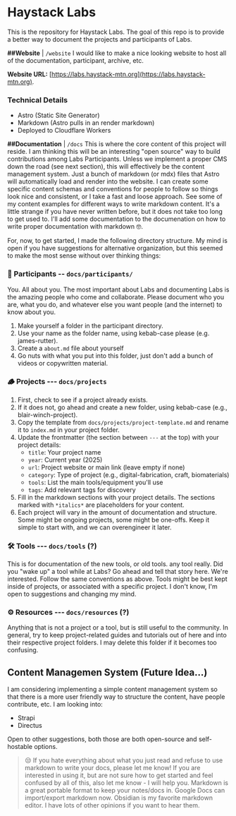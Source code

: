 # Haystack Labs

This is the repository for Haystack Labs. The goal of this repo is to provide a better way to document the projects and participants of Labs. 

**##Website** | `/website`
I would like to make a nice looking website to host all of the documentation, participant, archive, etc. 

**Website URL:** [https://labs.haystack-mtn.org](https://labs.haystack-mtn.org). 

### Technical Details
- Astro (Static Site Generator) 
- Markdown (Astro pulls in an render markdown)
- Deployed to Cloudflare Workers 

**##Documentation** | `/docs`
This is where the core content of this project will reside. I am thinking this will be an interesting "open source" way to build contributions among Labs Participants. Unless we implement a proper CMS down the road (see next section), this will effectively be the content management system. Just a bunch of markdown (or mdx) files that Astro will automatically load and render into the website. I can create some specific content schemas and conventions for people to follow so things look nice and consistent, or I take a fast and loose approach. See some of my content examples for different ways to write markdown content. It's a little strange if you have never written before, but it does not take too long to get used to. I'll add some documentation to the documenation on how to write proper documentation with markdown 🤓. 


For, now, to get started, I made the following directory structure. My mind is open if you have suggestions for alternative organization, but this seemed to make the most sense without over thinking things: 

### 🥳 Participants -- `docs/participants/` 
You. All about you. The most important about Labs and documenting Labs is the amazing people who come and collaborate. Please document who you are, what you do, and whatever else you want people (and the internet) to know about you. 

1. Make yourself a folder in the participant directory. 
2. Use your name as the folder name, using kebab-case please (e.g. james-rutter). 
3. Create a `about.md` file about yourself
4. Go nuts with what you put into this folder, just don't add a bunch of videos or copywritten material. 

### 🪵 Projects --- `docs/projects`
1. First, check to see if a project already exists. 
2. If it does not, go ahead and create a new folder, using kebab-case (e.g., blair-winch-project). 
3. Copy the template from `docs/projects/project-template.md` and rename it to `index.md` in your project folder.
4. Update the frontmatter (the section between `---` at the top) with your project details:
   - `title`: Your project name
   - `year`: Current year (2025)
   - `url`: Project website or main link (leave empty if none)
   - `category`: Type of project (e.g., digital-fabrication, craft, biomaterials)
   - `tools`: List the main tools/equipment you'll use
   - `tags`: Add relevant tags for discovery
5. Fill in the markdown sections with your project details. The sections marked with `*italics*` are placeholders for your content.
6. Each project will vary in the amount of documentation and structure. Some might be ongoing projects, some might be one-offs. Keep it simple to start with, and we can overengineer it later. 

### 🛠️ Tools --- `docs/tools` (?)
This is for documentation of the new tools, or old tools. any tool really. Did you "wake up" a tool while at Labs? Go ahead and tell that story here. We're interested. Follow the same conventions as above. Tools might be best kept inside of projects, or associated with a specific project. I don't know, I'm open to suggestions and changing my mind. 

### ⚙️ Resources --- `docs/resources` (?)
Anything that is not a project or a tool, but is still useful to the community. In general, try to keep project-related guides and tutorials out of here and into their respective project folders. I may delete this folder if it becomes too confusing. 

## Content Managemen System (Future Idea...)
I am considering implementing a simple content management system so that there is a more user friendly way to structure the content, have people contribute, etc. I am looking into: 

- Strapi 
- Directus 

Open to other suggestions, both those are both open-source and self-hostable options. 


>😒 If you hate everything about what you just read and refuse to use markdown to write your docs, please let me know! If you are interested in using it, but are not sure how to get started and feel confused by all of this, also let me know - I will help you. Markdown is a great portable format to keep your notes/docs in. Google Docs can import/export markdown now. Obsidian is my favorite markdown editor. I have lots of other opinions if you want to hear them. 